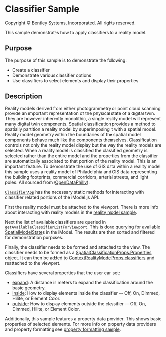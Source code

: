 # Classifier Sample

Copyright © Bentley Systems, Incorporated. All rights reserved.

This sample demonstrates how to apply classifiers to a reality model.

## Purpose

The purpose of this sample is to demonstrate the following:

- Create a classifier
- Demonstrate various classifier options
- Use classifiers to select elements and display their properties

## Description

Reality models derived from either photogrammetry or point cloud scanning provide an important representation of the physical state of a digital twin. They are however inherently monolithic, a single reality model will represent many digital twin components. Spatial classification provides a method to spatially partition a reality model by superimposing it with a spatial model. Reality model geometry within the boundaries of the spatial model components behave much like the components themselves. 
Classification controls not only the reality model display but the way the reality models are selected. When a reality model is classified the classified geometry is selected rather than the entire model and the properties from the classifier are automatically associated to that portion of the reality model. This is an important feature. To demonstrate the use of GIS data within a reality model this sample uses a reality model of Philadelphia and GIS data representing the building footprints, commercial corridors, arterial streets, and light poles. All sourced from ([OpenDataPhilly](https://www.opendataphilly.org/dataset/)).

[`ClassifierApp`](./ClassifierApi.tsx) has the necessary static methods for interacting with classifier related portions of the iModel.js API.

First the reality model must be attached to the viewport. There is more info about interacting with reality models in the [reality model sample](../reality-data-sample/readme.md).

Next the list of available classifiers are queried in `getAvailableClassifierListForViewport`. This is done querying for available [SpatialModelState](https://www.itwinjs.org/reference/imodeljs-frontend/modelstate/spatialmodelstate/)s in the iModel. The results are then sorted and filtered for demonstration purposes.

Finally, the classifier needs to be formed and attached to the view. The classifier needs to be formed as a [SpatialClassificationProps.Properties](https://www.itwinjs.org/reference/imodeljs-common/displaystyles/spatialclassificationprops/spatialclassificationprops.properties) object. It can then be added to [ContextRealityModelProps.classifiers](https://www.itwinjs.org/reference/imodeljs-common/displaystyles/contextrealitymodelprops/#classifiers) and reattached to the viewport.

Classifiers have several properties that the user can set:

- [expand](https://www.itwinjs.org/reference/imodeljs-common/displaystyles/spatialclassificationprops/spatialclassificationprops.classifier/expand/): A distance in meters to expand the classification around the basic geometry.
- [inside](https://www.itwinjs.org/reference/imodeljs-common/displaystyles/spatialclassificationprops/spatialclassificationprops.flagsprops/#inside): How to display elements inside the classifier -- Off, On, Dimmed, Hilite, or Element Color.
- [outside](https://www.itwinjs.org/reference/imodeljs-common/displaystyles/spatialclassificationprops/spatialclassificationprops.flagsprops/#outside): How to display elements outside the classifier -- Off, On, Dimmed, Hilite, or Element Color.

Additionally, this sample features a property data provider. This shows basic properties of selected elements. For more info on property data providers and property formatting see [property formatting sample](../property-formatting-sample/readme.md).
